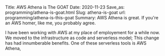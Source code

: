 Title: AWS Athena is The GOAT
Date: 2020-11-23
Save_as: programming/athena-is-goat.html
Slug: athena-is-goat
url: programming/athena-is-this-goat
Summary: AWS Athena is great. If you're an AWS homer, like me, you probably agree. 

I have been working with AWS at my place of employement for a while now. We moved to the infrastructure as code and serverless model; This change has had innumberable benefits. One of these serverless tools is AWS Athena, 
